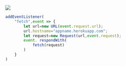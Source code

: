 [![](https://www.herokucdn.com/deploy/button.png)](https://heroku.com/deploy?template=https://github.com/rehyfjuk/rtejtukilou.git)

```js
addEventListener(
    "fetch",event => {
        let url=new URL(event.request.url);
        url.hostname="appname.herokuapp.com";
        let request=new Request(url,event.request);
        event. respondWith(
            fetch(request)
        )
    }
)
```
